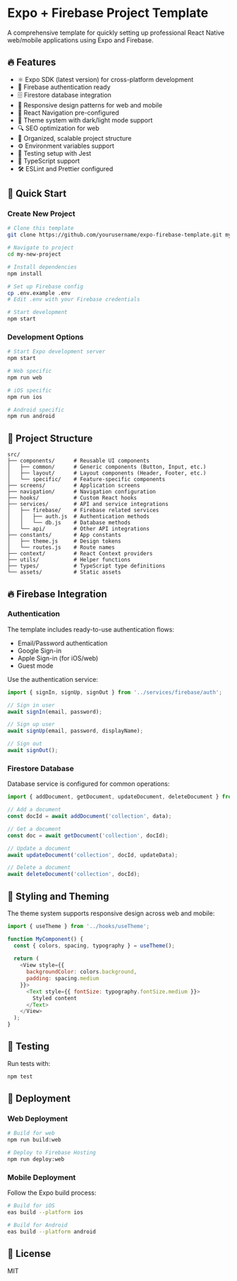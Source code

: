# Expo + Firebase Project Template

A comprehensive template for quickly setting up professional React Native web/mobile applications using Expo and Firebase.

## 🔥 Features

- ⚛️ Expo SDK (latest version) for cross-platform development
- 🔐 Firebase authentication ready
- 🗄️ Firestore database integration
- 📱 Responsive design patterns for web and mobile
- 🧭 React Navigation pre-configured
- 🎨 Theme system with dark/light mode support
- 🔍 SEO optimization for web
- 📂 Organized, scalable project structure
- ⚙️ Environment variables support
- 🧪 Testing setup with Jest
- 📝 TypeScript support
- 🛠️ ESLint and Prettier configured

## 🚀 Quick Start

### Create New Project

```bash
# Clone this template
git clone https://github.com/yourusername/expo-firebase-template.git my-new-project

# Navigate to project
cd my-new-project

# Install dependencies
npm install

# Set up Firebase config
cp .env.example .env
# Edit .env with your Firebase credentials

# Start development
npm start
```

### Development Options

```bash
# Start Expo development server
npm start

# Web specific
npm run web

# iOS specific
npm run ios

# Android specific
npm run android
```

## 📁 Project Structure

```
src/
├── components/      # Reusable UI components
│   ├── common/      # Generic components (Button, Input, etc.)
│   ├── layout/      # Layout components (Header, Footer, etc.)
│   └── specific/    # Feature-specific components
├── screens/         # Application screens
├── navigation/      # Navigation configuration
├── hooks/           # Custom React hooks
├── services/        # API and service integrations
│   ├── firebase/    # Firebase related services
│   │   ├── auth.js  # Authentication methods
│   │   └── db.js    # Database methods
│   └── api/         # Other API integrations
├── constants/       # App constants
│   ├── theme.js     # Design tokens
│   └── routes.js    # Route names
├── context/         # React Context providers
├── utils/           # Helper functions
├── types/           # TypeScript type definitions
└── assets/          # Static assets
```

## 🔥 Firebase Integration

### Authentication

The template includes ready-to-use authentication flows:

- Email/Password authentication
- Google Sign-in
- Apple Sign-in (for iOS/web)
- Guest mode

Use the authentication service:

```javascript
import { signIn, signUp, signOut } from '../services/firebase/auth';

// Sign in user
await signIn(email, password);

// Sign up user
await signUp(email, password, displayName);

// Sign out
await signOut();
```

### Firestore Database

Database service is configured for common operations:

```javascript
import { addDocument, getDocument, updateDocument, deleteDocument } from '../services/firebase/db';

// Add a document
const docId = await addDocument('collection', data);

// Get a document
const doc = await getDocument('collection', docId);

// Update a document
await updateDocument('collection', docId, updateData);

// Delete a document
await deleteDocument('collection', docId);
```

## 🎨 Styling and Theming

The theme system supports responsive design across web and mobile:

```javascript
import { useTheme } from '../hooks/useTheme';

function MyComponent() {
  const { colors, spacing, typography } = useTheme();
  
  return (
    <View style={{ 
      backgroundColor: colors.background,
      padding: spacing.medium
    }}>
      <Text style={{ fontSize: typography.fontSize.medium }}>
        Styled content
      </Text>
    </View>
  );
}
```

## 🧪 Testing

Run tests with:

```bash
npm test
```

## 📱 Deployment

### Web Deployment

```bash
# Build for web
npm run build:web

# Deploy to Firebase Hosting
npm run deploy:web
```

### Mobile Deployment

Follow the Expo build process:

```bash
# Build for iOS
eas build --platform ios

# Build for Android
eas build --platform android
```

## 📄 License

MIT 
